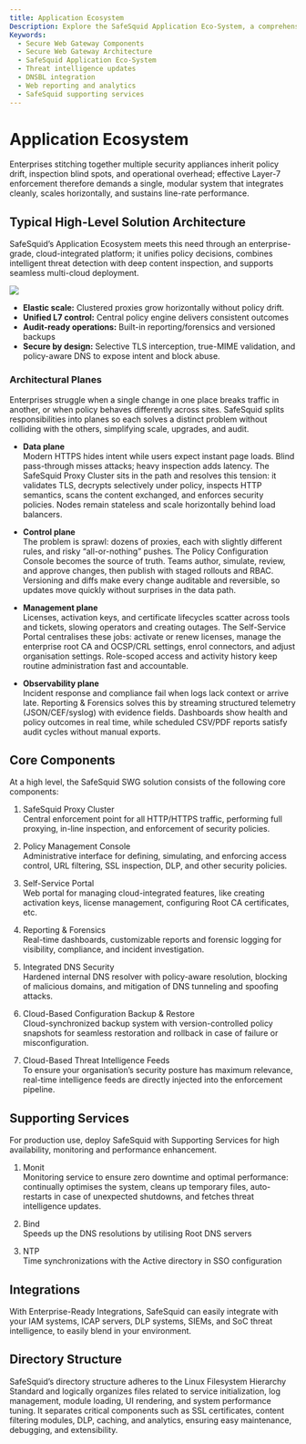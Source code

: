 ```yaml
---
title: Application Ecosystem
Description: Explore the SafeSquid Application Eco-System, a comprehensive framework that integrates data feeds, DNSBL, reporting, backups, and supporting services like Monit and BIND to deliver a fully functional, cloud-connected Secure Web Gateway solution.
Keywords:
  - Secure Web Gateway Components
  - Secure Web Gateway Architecture
  - SafeSquid Application Eco-System
  - Threat intelligence updates
  - DNSBL integration
  - Web reporting and analytics
  - SafeSquid supporting services
---
```

# Application Ecosystem

Enterprises stitching together multiple security appliances inherit policy drift, inspection blind spots, and operational overhead; effective Layer-7 enforcement therefore demands a single, modular system that integrates cleanly, scales horizontally, and sustains line-rate performance.

## Typical High-Level Solution Architecture

SafeSquid’s Application Ecosystem meets this need through an enterprise-grade, cloud-integrated platform; it unifies policy decisions, combines intelligent threat detection with deep content inspection, and supports seamless multi-cloud deployment.

![](/img/Application_Eco-System/Application_Eco-System/image1.webp)



- **Elastic scale:** Clustered proxies grow horizontally without policy drift.
- **Unified L7 control:** Central policy engine delivers consistent outcomes
- **Audit-ready operations:** Built-in reporting/forensics and versioned backups&#x20;
- **Secure by design:** Selective TLS interception, true-MIME validation, and policy-aware DNS to expose intent and block abuse.
### Architectural Planes

Enterprises struggle when a single change in one place breaks traffic in another, or when policy behaves differently across sites. SafeSquid splits responsibilities into planes so each solves a distinct problem without colliding with the others, simplifying scale, upgrades, and audit.

- **Data plane**\
  Modern HTTPS hides intent while users expect instant page loads. Blind pass-through misses attacks; heavy inspection adds latency. The SafeSquid Proxy Cluster sits in the path and resolves this tension: it validates TLS, decrypts selectively under policy, inspects HTTP semantics, scans the content exchanged, and enforces security policies. Nodes remain stateless and scale horizontally behind load balancers.

- **Control plane**\
  The problem is sprawl: dozens of proxies, each with slightly different rules, and risky “all-or-nothing” pushes. The Policy Configuration Console becomes the source of truth. Teams author, simulate, review, and approve changes, then publish with staged rollouts and RBAC. Versioning and diffs make every change auditable and reversible, so updates move quickly without surprises in the data path.

- **Management plane**\
  Licenses, activation keys, and certificate lifecycles scatter across tools and tickets, slowing operators and creating outages. The Self-Service Portal centralises these jobs: activate or renew licenses, manage the enterprise root CA and OCSP/CRL settings, enrol connectors, and adjust organisation settings. Role-scoped access and activity history keep routine administration fast and accountable.

- **Observability plane**\
  Incident response and compliance fail when logs lack context or arrive late. Reporting & Forensics solves this by streaming structured telemetry (JSON/CEF/syslog) with evidence fields. Dashboards show health and policy outcomes in real time, while scheduled CSV/PDF reports satisfy audit cycles without manual exports.

## Core Components

At a high level, the SafeSquid SWG solution consists of the following core components:

1. SafeSquid Proxy Cluster\
   Central enforcement point for all HTTP/HTTPS traffic, performing full proxying, in-line inspection, and enforcement of security policies.

2. Policy Management Console\
   Administrative interface for defining, simulating, and enforcing access control, URL filtering, SSL inspection, DLP, and other security policies.

3. Self-Service Portal\
   Web portal for managing cloud-integrated features, like creating activation keys, license management, configuring Root CA certificates, etc.&#x20;

4. Reporting & Forensics\
   Real-time dashboards, customizable reports and forensic logging for visibility, compliance, and incident investigation.

5. Integrated DNS Security \
   Hardened internal DNS resolver with policy-aware resolution, blocking of malicious domains, and mitigation of DNS tunneling and spoofing attacks.

6. Cloud-Based Configuration Backup & Restore\
   Cloud-synchronized backup system with version-controlled policy snapshots for seamless restoration and rollback in case of failure or misconfiguration.

7. Cloud-Based Threat Intelligence Feeds\
   To ensure your organisation’s security posture has maximum relevance, real-time intelligence feeds are directly injected into the enforcement pipeline.

## Supporting Services

For production use, deploy SafeSquid with Supporting Services for high availability, monitoring and performance enhancement.

1. Monit \
   Monitoring service to ensure zero downtime and optimal performance: continually optimises the system, cleans up temporary files, auto-restarts in case of unexpected shutdowns, and fetches threat intelligence updates.

2. Bind\
   Speeds up the DNS resolutions by utilising Root DNS servers

3. NTP \
   Time synchronizations with the Active directory in SSO configuration

## Integrations

With Enterprise-Ready Integrations, SafeSquid can easily integrate with your IAM systems, ICAP servers, DLP systems, SIEMs, and SoC threat intelligence, to easily blend in your environment.

## Directory Structure

SafeSquid’s directory structure adheres to the Linux Filesystem Hierarchy Standard and logically organizes files related to service initialization, log management, module loading, UI rendering, and system performance tuning. It separates critical components such as SSL certificates, content filtering modules, DLP, caching, and analytics, ensuring easy maintenance, debugging, and extensibility.
